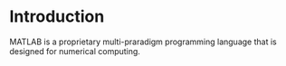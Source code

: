# Introduction

MATLAB is a proprietary multi-praradigm programming language that is designed for numerical computing.